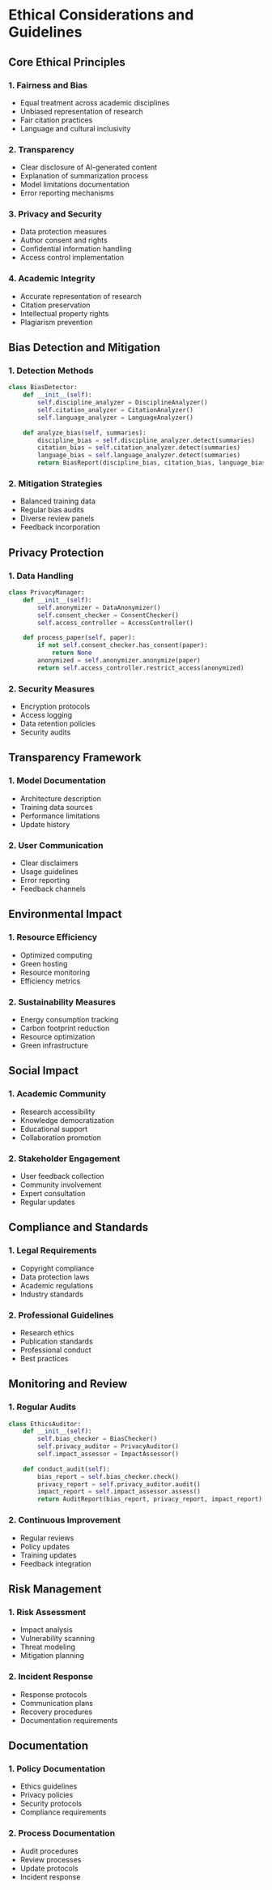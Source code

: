 # Ethical Considerations and Guidelines

## Core Ethical Principles

### 1. Fairness and Bias
- Equal treatment across academic disciplines
- Unbiased representation of research
- Fair citation practices
- Language and cultural inclusivity

### 2. Transparency
- Clear disclosure of AI-generated content
- Explanation of summarization process
- Model limitations documentation
- Error reporting mechanisms

### 3. Privacy and Security
- Data protection measures
- Author consent and rights
- Confidential information handling
- Access control implementation

### 4. Academic Integrity
- Accurate representation of research
- Citation preservation
- Intellectual property rights
- Plagiarism prevention

## Bias Detection and Mitigation

### 1. Detection Methods
```python
class BiasDetector:
    def __init__(self):
        self.discipline_analyzer = DisciplineAnalyzer()
        self.citation_analyzer = CitationAnalyzer()
        self.language_analyzer = LanguageAnalyzer()
    
    def analyze_bias(self, summaries):
        discipline_bias = self.discipline_analyzer.detect(summaries)
        citation_bias = self.citation_analyzer.detect(summaries)
        language_bias = self.language_analyzer.detect(summaries)
        return BiasReport(discipline_bias, citation_bias, language_bias)
```

### 2. Mitigation Strategies
- Balanced training data
- Regular bias audits
- Diverse review panels
- Feedback incorporation

## Privacy Protection

### 1. Data Handling
```python
class PrivacyManager:
    def __init__(self):
        self.anonymizer = DataAnonymizer()
        self.consent_checker = ConsentChecker()
        self.access_controller = AccessController()
    
    def process_paper(self, paper):
        if not self.consent_checker.has_consent(paper):
            return None
        anonymized = self.anonymizer.anonymize(paper)
        return self.access_controller.restrict_access(anonymized)
```

### 2. Security Measures
- Encryption protocols
- Access logging
- Data retention policies
- Security audits

## Transparency Framework

### 1. Model Documentation
- Architecture description
- Training data sources
- Performance limitations
- Update history

### 2. User Communication
- Clear disclaimers
- Usage guidelines
- Error reporting
- Feedback channels

## Environmental Impact

### 1. Resource Efficiency
- Optimized computing
- Green hosting
- Resource monitoring
- Efficiency metrics

### 2. Sustainability Measures
- Energy consumption tracking
- Carbon footprint reduction
- Resource optimization
- Green infrastructure

## Social Impact

### 1. Academic Community
- Research accessibility
- Knowledge democratization
- Educational support
- Collaboration promotion

### 2. Stakeholder Engagement
- User feedback collection
- Community involvement
- Expert consultation
- Regular updates

## Compliance and Standards

### 1. Legal Requirements
- Copyright compliance
- Data protection laws
- Academic regulations
- Industry standards

### 2. Professional Guidelines
- Research ethics
- Publication standards
- Professional conduct
- Best practices

## Monitoring and Review

### 1. Regular Audits
```python
class EthicsAuditor:
    def __init__(self):
        self.bias_checker = BiasChecker()
        self.privacy_auditor = PrivacyAuditor()
        self.impact_assessor = ImpactAssessor()
    
    def conduct_audit(self):
        bias_report = self.bias_checker.check()
        privacy_report = self.privacy_auditor.audit()
        impact_report = self.impact_assessor.assess()
        return AuditReport(bias_report, privacy_report, impact_report)
```

### 2. Continuous Improvement
- Regular reviews
- Policy updates
- Training updates
- Feedback integration

## Risk Management

### 1. Risk Assessment
- Impact analysis
- Vulnerability scanning
- Threat modeling
- Mitigation planning

### 2. Incident Response
- Response protocols
- Communication plans
- Recovery procedures
- Documentation requirements

## Documentation

### 1. Policy Documentation
- Ethics guidelines
- Privacy policies
- Security protocols
- Compliance requirements

### 2. Process Documentation
- Audit procedures
- Review processes
- Update protocols
- Incident response 